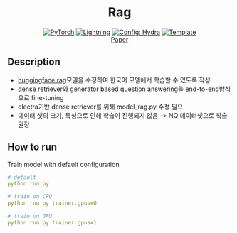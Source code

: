 <div align="center">

# Rag

<a href="https://pytorch.org/get-started/locally/"><img alt="PyTorch" src="https://img.shields.io/badge/PyTorch-ee4c2c?logo=pytorch&logoColor=white"></a>
<a href="https://pytorchlightning.ai/"><img alt="Lightning" src="https://img.shields.io/badge/-Lightning-792ee5"></a>
<a href="https://hydra.cc/"><img alt="Config: Hydra" src="https://img.shields.io/badge/Config-Hydra-89b8cd"></a>
<a href="https://github.com/ashleve/lightning-hydra-template"><img alt="Template" src="https://img.shields.io/badge/-Lightning--Hydra--Template-017F2F?style=flat&logo=github&labelColor=gray"></a><br>
[Paper](https://arxiv.org/abs/2005.11401)
</div>

## Description
- [huggingface rag](https://huggingface.co/transformers/model_doc/rag.html)모델을 수정하여 한국어 모델에서 학습할 수 있도록 작성
- dense retriever와 generator based question answering을 end-to-end방식으로 fine-tuning
- electra기반 dense retriever를 위해 model_rag.py 수정 필요
- 데이터 셋의 크기, 특성으로 인해 학습이 진행되지 않음 -> NQ 데이터셋으로 학습 권장
## How to run

Train model with default configuration
```yaml
# default
python run.py

# train on CPU
python run.py trainer.gpus=0

# train on GPU
python run.py trainer.gpus=1
```

<br>
